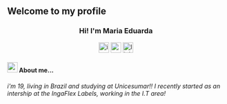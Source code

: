 ## Welcome to my profile 
<h3 align="center">Hi! I'm Maria Eduarda</h3>


<p align="center">
<a href = "https://instagram.com/_duudafs"><img width="24" height="24" src="https://img.icons8.com/color-pixels/32/instagram-new.png" alt="instagram-new"></a>
<a href = "mailto:dudascomparin@gmail.com"><img width="24" height="24" src="https://img.icons8.com/color-pixels/32/gmail-new.png" alt="gmail-new"></a>
<a href = "mailto:dudascomparin@gmail.com"><img width="24" height="24" src="https://img.icons8.com/color-pixels/32/linkedin.png" alt="linkedin"></a>
</p>
<h4 style="font-weight: bold;"><img width="24" height="24" src="https://img.icons8.com/color-pixels/32/peach.png" alt="peach">  About me...</h4>



<p text-align="center">
<h6>i'm 19, living in Brazil and studying at Unicesumar!! I recently started as an intership at the IngaFlex Labels, working in the I.T area! </h6>
</p>
